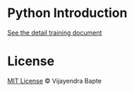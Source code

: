 # Python Introduction

<a href="http://www.bapte.us" target="_blank">See the detail training document</a>

# License

[MIT License](https://vijayendra.mit-license.org/) © Vijayendra Bapte

